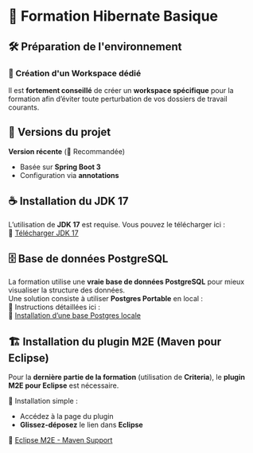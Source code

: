 # 🚀 Formation Hibernate Basique  

## 🛠️ Préparation de l'environnement  

### 📂 Création d'un Workspace dédié  
Il est **fortement conseillé** de créer un **workspace spécifique** pour la formation afin d’éviter toute perturbation de vos dossiers de travail courants.  

## 📌 Versions du projet  

 **Version récente** (🔹 Recommandée)  
   - Basée sur **Spring Boot 3**  
   - Configuration via **annotations**  

## ☕ Installation du JDK 17  
L’utilisation de **JDK 17** est requise. Vous pouvez le télécharger ici :  
🔗 [Télécharger JDK 17](https://download.java.net/java/GA/jdk17.0.2/dfd4a8d0985749f896bed50d7138ee7f/8/GPL/openjdk-17.0.2_windows-x64_bin.zip)  

## 🗄️ Base de données PostgreSQL  
La formation utilise une **vraie base de données PostgreSQL** pour mieux visualiser la structure des données.  
Une solution  consiste à utiliser **Postgres Portable** en local :  
📖 Instructions détaillées ici :  
🔗 [Installation d’une base Postgres locale](https://github.com/PhilippeTheRed/formation/blob/main/formation-hibernate-basique/installation%20postgres%20portable.md)  

## 🏗️ Installation du plugin **M2E** (Maven pour Eclipse)  
Pour la **dernière partie de la formation** (utilisation de **Criteria**), le **plugin M2E pour Eclipse** est nécessaire.  

📌 Installation simple :  
- Accédez à la page du plugin  
- **Glissez-déposez** le lien dans **Eclipse**  

🔗 [Eclipse M2E - Maven Support](https://marketplace.eclipse.org/content/eclipse-m2e-maven-support-eclipse-ide)  
